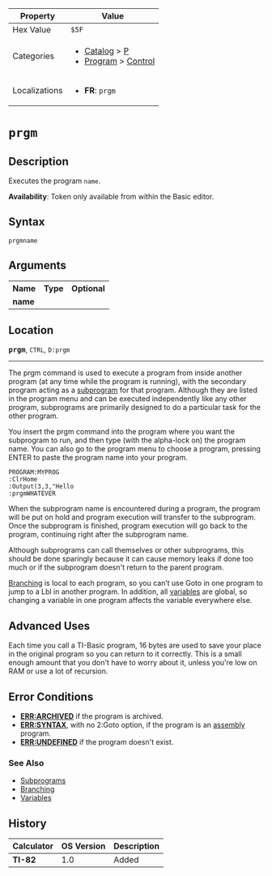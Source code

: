 | Property      | Value |
|---------------|-------|
| Hex Value     | `$5F`|
| Categories    | <ul><li>[Catalog](<../categories/Catalog.md>) > [P](<../categories/Catalog.md#P>)</li><li>[Program](<../categories/Program.md>) > [Control](<../categories/Program.md#Control>)</li></ul> |
| Localizations | <ul><li><b>FR</b>: `prgm`</li></ul> |

# `prgm`

## Description
Executes the program `name`.


<b>Availability</b>: Token only available from within the Basic editor.

## Syntax
`prgmname`

## Arguments
<table>
<tr><th>Name</th><th>Type</th><th>Optional</th></tr>

<tr><td><b>name</b></td><td></td><td></td></tr>

</table>

## Location
<tt><kbd><b>prgm</b></kbd></tt>, `CTRL`, `D:prgm`
<hr>

The prgm command is used to execute a program from inside another program (at any time while the program is running), with the secondary program acting as a [subprogram](subprograms) for that program. Although they are listed in the program menu and can be executed independently like any other program, subprograms are primarily designed to do a particular task for the other program.

You insert the prgm command into the program where you want the subprogram to run, and then type (with the alpha-lock on) the program name. You can also go to the program menu to choose a program, pressing ENTER to paste the program name into your program.

```ti-basic
PROGRAM:MYPROG
:ClrHome
:Output(3,3,"Hello
:prgmWHATEVER
```

When the subprogram name is encountered during a program, the program will be put on hold and program execution will transfer to the subprogram. Once the subprogram is finished, program execution will go back to the program, continuing right after the subprogram name.

Although subprograms can call themselves or other subprograms, this should be done sparingly because it can cause memory leaks if done too much or if the subprogram doesn't return to the parent program.

[Branching](goto) is local to each program, so you can’t use Goto in one program to jump to a Lbl in another program. In addition, all [variables](variables.md) are global, so changing a variable in one program affects the variable everywhere else.

## Advanced Uses

Each time you call a TI-Basic program, 16 bytes are used to save your place in the original program so you can return to it correctly. This is a small enough amount that you don't have to worry about it, unless you're low on RAM or use a lot of recursion.

## Error Conditions

*   **[ERR:ARCHIVED](errors#archived)** if the program is archived.
*   **[ERR:SYNTAX](errors#syntax)**, with no 2:Goto option, if the program is an [assembly](assembly.md) program.
*   **[ERR:UNDEFINED](errors#undefined)** if the program doesn't exist.

### See Also

*   [Subprograms](Subprograms.md)
*   [Branching](Branching.md)
*   [Variables](Variables.md)

## History
| Calculator | OS Version | Description |
|------------|------------|-------------|
| <b>TI-82</b> | 1.0 | Added |


